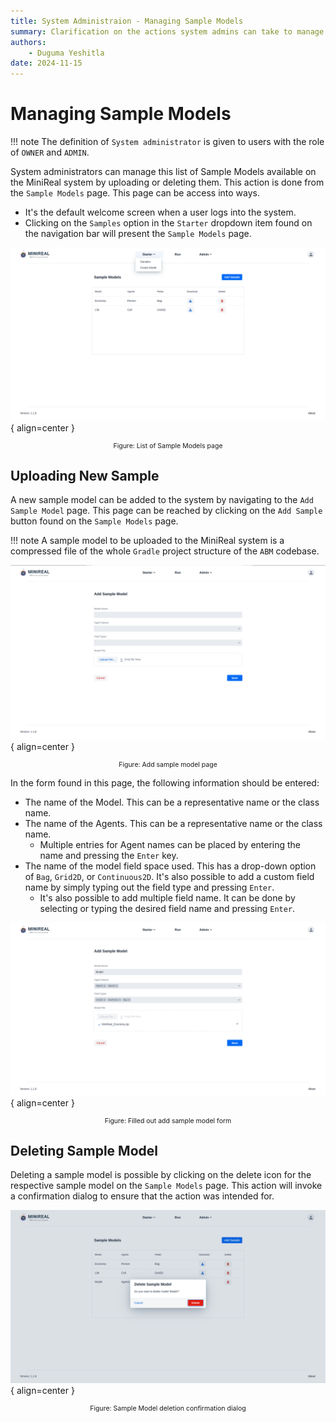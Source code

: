```yaml
---
title: System Administraion - Managing Sample Models
summary: Clarification on the actions system admins can take to manage sample models.
authors:
    - Duguma Yeshitla
date: 2024-11-15
---
```


# Managing Sample Models
!!! note
    The definition of `System administrator` is given to users with the role
    of `OWNER` and `ADMIN`.

System administrators can manage this list of Sample Models available on the MiniReal system
by uploading or deleting them. This action is done from the `Sample Models` page. This page
can be access into ways.

* It's the default welcome screen when a user logs into the system.
* Clicking on the `Samples` option in the `Starter` dropdown item found on the navigation bar
will present the `Sample Models` page.

![Sample Models page](../imgs/system_admin/samples_list_page.png){ align=center }
<p style="text-align: center; font-size: 0.75em;">
    Figure: List of Sample Models page
</p>

## Uploading New Sample
A new sample model can be added to the system by navigating to the `Add Sample Model` page.
This page can be reached by clicking on the `Add Sample` button found on the `Sample Models`
page.

!!! note
    A sample model to be uploaded to the MiniReal system is a compressed file of the whole
    `Gradle` project structure of the `ABM` codebase.

![Add Sample Model page](../imgs/system_admin/sample_add_page.png){ align=center }
<p style="text-align: center; font-size: 0.75em;">
    Figure: Add sample model page
</p> 

In the form found in this page, the following information should be entered:

* The name of the Model. This can be a representative name or the class name.
* The name of the Agents. This can be a representative name or the class name.
    - Multiple entries for Agent names can be placed by entering the name and pressing
    the `Enter` key.
* The name of the model field space used. This has a drop-down option of `Bag`, `Grid2D`, or
`Continuous2D`. It's also possible to add a custom field name by simply typing out the field type 
and pressing `Enter`.
    - It's also possible to add multiple field name. It can be done by selecting or typing the
    desired field name and pressing `Enter`.

![Filled add sample form](../imgs/system_admin/sample_add_filled.png){ align=center }
<p style="text-align: center; font-size: 0.75em;">
    Figure: Filled out add sample model form
</p> 

## Deleting Sample Model
Deleting a sample model is possible by clicking on the delete icon for the respective sample model
on the `Sample Models` page. This action will invoke a confirmation dialog to ensure that
the action was intended for.

![Delete Sample model dialog](../imgs/system_admin/sample_del_dialog.png){ align=center }
<p style="text-align: center; font-size: 0.75em;">
    Figure: Sample Model deletion confirmation dialog
</p> 
